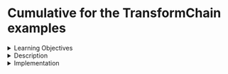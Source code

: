 # Cumulative for the TransformChain examples



<details><summary>Learning Objectives</summary>

# Learning Objectives for the TransformChain examples topic.

### Learning Objectives

After completing this module, associates should be able to:
- Use LCEL to modify inputs during their passage as a transformation
- Filter and transform with LCEL
</details>
<details><summary>Description</summary>

# Description of the TransformChain examples topic.

### TransformChain examples

There is a desire to modify inputs during their passage from one component to the next, i.e. a transform. The legacy way is using the TransformChain, but the up to date way utilizes LCEL.
</details>
<details><summary>Implementation</summary> 

# Implementation for the TransformChain examples topic

### TransformChain examples
We take as input in a long text, then filter the text to only the first 3 paragraphs, and finally pass that into a chain for summarization.
```python
from langchain.prompts import PromptTemplate

prompt = PromptTemplate.from_template(
    """Summarize this text:

{output_text}

Summary:"""
)

with open("../../test_text.txt") as f:
    test_text = f.read()
```
We combine functions in any RunnableSequence:
```python
from langchain.chat_models import ChatOpenAI
from langchain.schema import StrOutputParser

runnable = (
    {"output_text": lambda text: "\n\n".join(text.split("\n\n")[:3])}
    | prompt
    | ChatOpenAI()
    | StrOutputParser()
)
runnable.invoke(test_text)
```

</details>
